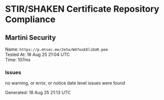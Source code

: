 # STIR/SHAKEN Certificate Repository Compliance

## Martini Security

Name: `https://p.mtsec.me/2e5a/W47oxE8liOaR.pem`\
Tested At: 18 Aug 25 21:04 UTC\
Time: 107ms

### Issues

no warning, or error, or notice date level issues were found

Generated: 18 Aug 25 21:13 UTC
